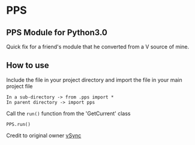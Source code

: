 # PPS
## PPS Module for Python3.0
Quick fix for a friend's module that he converted from a V source of mine.

## How to use
Include the file in your project directory and import the file in your main project file
```
In a sub-directory -> from .pps import *
In parent directory -> import pps
```
Call the `run()` function from the 'GetCurrent' class
```
PPS.run()
```

Credit to original owner [vSync](https://github.com/xvSync)
